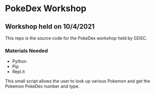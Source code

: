 # PokeDex Workshop

## Workshop held on 10/4/2021

This repo is the source code for the PokeDex workshop held by GDSC.

### Materials Needed
 - Python
 - Pip
 - Repl.it



This small script allows the user to look up various Pokemon and get the Pokemon PokeDex number and type.
